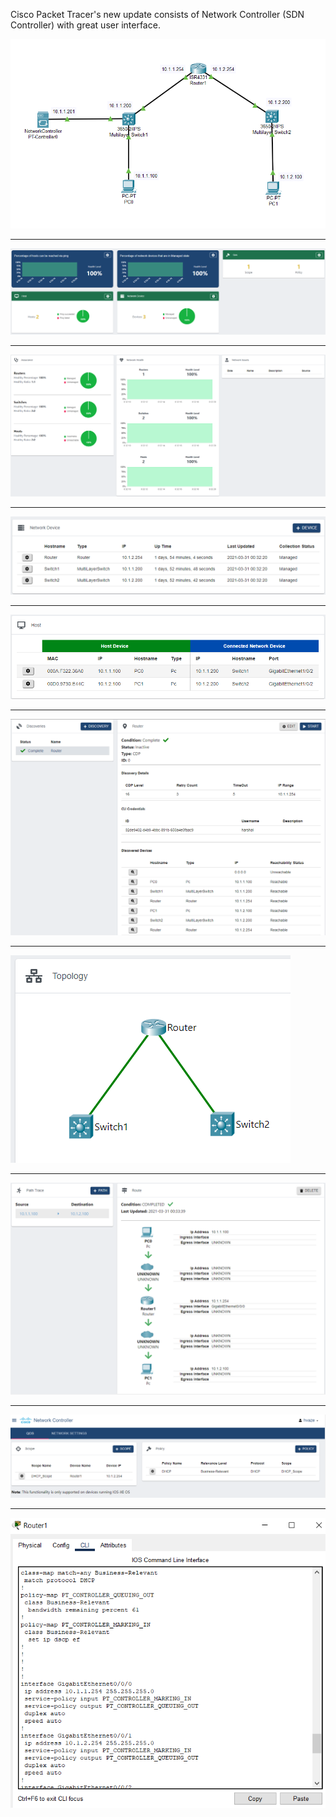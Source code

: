 Cisco Packet Tracer's new update consists of Network Controller (SDN Controller) with great user interface.

![](SDN.png)


*******************************************************************************************************************************************************************************


![](Dashboard.png)


*******************************************************************************************************************************************************************************


![](Dashboard1.png)


*******************************************************************************************************************************************************************************


![](Network_Devices.png)


*******************************************************************************************************************************************************************************


![](Hosts.png)


*******************************************************************************************************************************************************************************


![](Discovery.png)


*******************************************************************************************************************************************************************************


![](Topology.png)


*******************************************************************************************************************************************************************************


![](Path_Trace.png)


*******************************************************************************************************************************************************************************


![](Policy.png)


*******************************************************************************************************************************************************************************


![](Router_CLI.png)
